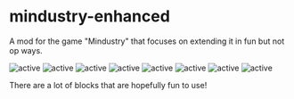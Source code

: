# mindustry-enhanced
A mod for the game "Mindustry" that focuses on extending it in fun but not op ways.


<img src="https://img.shields.io/badge/active-true%20-true.svg" alt="active"> <img src="https://img.shields.io/badge/devs-1%20-1.svg" alt="active"> <img src="https://img.shields.io/badge/game-mindustry%20-mindustry.svg" alt="active"> <img src="https://img.shields.io/badge/branches-1%20-1.svg" alt="active"> <img src="https://img.shields.io/badge/category-mod%20-mod.svg" alt="active"> <img src="https://img.shields.io/badge/currently working-true%20-true.svg" alt="active"> <img src="https://img.shields.io/badge/minGameVer-121%20-121-green.svg" alt=""><img src="https://img.shields.io/badge/helpers-1%20-1.svg" alt="active"> <img src="https://img.shields.io/badge/discord-Catana,8735-%20Catana,8735.svg" alt="active">


There are a lot of blocks that are hopefully fun to use!
